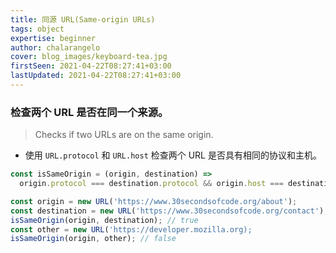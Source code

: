 ```yaml
---
title: 同源 URL(Same-origin URLs)
tags: object
expertise: beginner
author: chalarangelo
cover: blog_images/keyboard-tea.jpg
firstSeen: 2021-04-22T08:27:41+03:00
lastUpdated: 2021-04-22T08:27:41+03:00
---
```


### 检查两个 URL 是否在同一个来源。
> Checks if two URLs are on the same origin.

- 使用 `URL.protocol` 和 `URL.host` 检查两个 URL 是否具有相同的协议和主机。

```js
const isSameOrigin = (origin, destination) =>
  origin.protocol === destination.protocol && origin.host === destination.host;
```

```js
const origin = new URL('https://www.30secondsofcode.org/about');
const destination = new URL('https://www.30secondsofcode.org/contact');
isSameOrigin(origin, destination); // true
const other = new URL('https://developer.mozilla.org);
isSameOrigin(origin, other); // false
```
